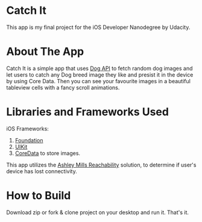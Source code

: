# Catch It

This app is my final project for the iOS Developer Nanodegree by Udacity.

# About The App

Catch It is a simple app that uses [Dog API](https://dog.ceo/dog-api/) to fetch random dog images and let users to catch any Dog breed image they like and presist it in the device by using Core Data. Then you can see your favourite images in a beautiful tableview cells with a fancy scroll animations. 

# Libraries and Frameworks Used

iOS Frameworks:
1. [Foundation](https://developer.apple.com/documentation/foundation)
2. [UIKit](https://developer.apple.com/documentation/uikit)
3. [CoreData](https://developer.apple.com/documentation/coredata) to store images.

This app utilizes the [Ashley Mills Reachability](https://github.com/ashleymills/Reachability.swift) solution, to determine if user's device has lost connectivity.

# How to Build

Download zip or fork & clone project on your desktop and run it. That's it.

